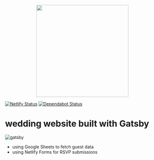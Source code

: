 <p align="center"><img src="https://user-images.githubusercontent.com/1015884/56698682-aaa4a800-66a7-11e9-9964-a9a236c6fa16.PNG" width="300" /></p>

[![Netlify Status](https://api.netlify.com/api/v1/badges/043bdac4-eb1d-4b3e-9706-12422ce56f1c/deploy-status)](https://app.netlify.com/sites/derteems/deploys)
[![Dependabot Status](https://api.dependabot.com/badges/status?host=github&repo=dereckquock/derteems)](https://dependabot.com)

# wedding website built with Gatsby

![gatsby](https://user-images.githubusercontent.com/1015884/56699071-edb34b00-66a8-11e9-9a38-f11f29b8e002.gif)

- using Google Sheets to fetch guest data
- using Netlify Forms for RSVP submissions

